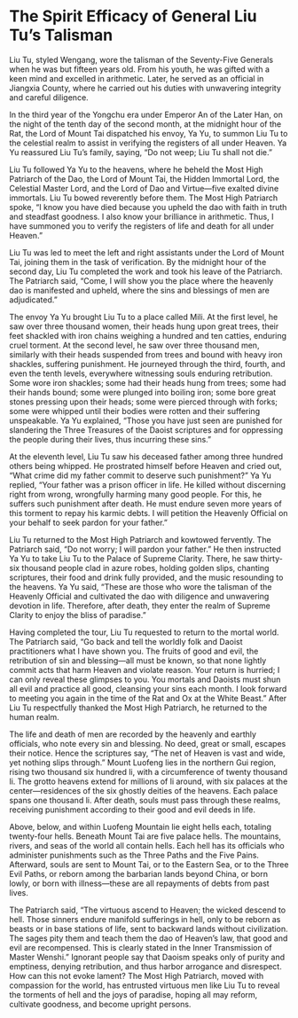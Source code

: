 # The Spirit Efficacy of General Liu Tu’s Talisman

Liu Tu, styled Wengang, wore the talisman of the Seventy-Five Generals when he was but fifteen years old. From his youth, he was gifted with a keen mind and excelled in arithmetic. Later, he served as an official in Jiangxia County, where he carried out his duties with unwavering integrity and careful diligence.

In the third year of the Yongchu era under Emperor An of the Later Han, on the night of the tenth day of the second month, at the midnight hour of the Rat, the Lord of Mount Tai dispatched his envoy, Ya Yu, to summon Liu Tu to the celestial realm to assist in verifying the registers of all under Heaven. Ya Yu reassured Liu Tu’s family, saying, “Do not weep; Liu Tu shall not die.”

Liu Tu followed Ya Yu to the heavens, where he beheld the Most High Patriarch of the Dao, the Lord of Mount Tai, the Hidden Immortal Lord, the Celestial Master Lord, and the Lord of Dao and Virtue—five exalted divine immortals. Liu Tu bowed reverently before them. The Most High Patriarch spoke, “I know you have died because you upheld the dao with faith in truth and steadfast goodness. I also know your brilliance in arithmetic. Thus, I have summoned you to verify the registers of life and death for all under Heaven.”

Liu Tu was led to meet the left and right assistants under the Lord of Mount Tai, joining them in the task of verification. By the midnight hour of the second day, Liu Tu completed the work and took his leave of the Patriarch. The Patriarch said, “Come, I will show you the place where the heavenly dao is manifested and upheld, where the sins and blessings of men are adjudicated.”

The envoy Ya Yu brought Liu Tu to a place called Mili. At the first level, he saw over three thousand women, their heads hung upon great trees, their feet shackled with iron chains weighing a hundred and ten catties, enduring cruel torment. At the second level, he saw over three thousand men, similarly with their heads suspended from trees and bound with heavy iron shackles, suffering punishment. He journeyed through the third, fourth, and even the tenth levels, everywhere witnessing souls enduring retribution. Some wore iron shackles; some had their heads hung from trees; some had their hands bound; some were plunged into boiling iron; some bore great stones pressing upon their heads; some were pierced through with forks; some were whipped until their bodies were rotten and their suffering unspeakable. Ya Yu explained, “Those you have just seen are punished for slandering the Three Treasures of the Daoist scriptures and for oppressing the people during their lives, thus incurring these sins.”

At the eleventh level, Liu Tu saw his deceased father among three hundred others being whipped. He prostrated himself before Heaven and cried out, “What crime did my father commit to deserve such punishment?” Ya Yu replied, “Your father was a prison officer in life. He killed without discerning right from wrong, wrongfully harming many good people. For this, he suffers such punishment after death. He must endure seven more years of this torment to repay his karmic debts. I will petition the Heavenly Official on your behalf to seek pardon for your father.”

Liu Tu returned to the Most High Patriarch and kowtowed fervently. The Patriarch said, “Do not worry; I will pardon your father.” He then instructed Ya Yu to take Liu Tu to the Palace of Supreme Clarity. There, he saw thirty-six thousand people clad in azure robes, holding golden slips, chanting scriptures, their food and drink fully provided, and the music resounding to the heavens. Ya Yu said, “These are those who wore the talisman of the Heavenly Official and cultivated the dao with diligence and unwavering devotion in life. Therefore, after death, they enter the realm of Supreme Clarity to enjoy the bliss of paradise.”

Having completed the tour, Liu Tu requested to return to the mortal world. The Patriarch said, “Go back and tell the worldly folk and Daoist practitioners what I have shown you. The fruits of good and evil, the retribution of sin and blessing—all must be known, so that none lightly commit acts that harm Heaven and violate reason. Your return is hurried; I can only reveal these glimpses to you. You mortals and Daoists must shun all evil and practice all good, cleansing your sins each month. I look forward to meeting you again in the time of the Rat and Ox at the White Beast.” After Liu Tu respectfully thanked the Most High Patriarch, he returned to the human realm.

The life and death of men are recorded by the heavenly and earthly officials, who note every sin and blessing. No deed, great or small, escapes their notice. Hence the scriptures say, “The net of Heaven is vast and wide, yet nothing slips through.” Mount Luofeng lies in the northern Gui region, rising two thousand six hundred li, with a circumference of twenty thousand li. The grotto heavens extend for millions of li around, with six palaces at the center—residences of the six ghostly deities of the heavens. Each palace spans one thousand li. After death, souls must pass through these realms, receiving punishment according to their good and evil deeds in life.

Above, below, and within Luofeng Mountain lie eight hells each, totaling twenty-four hells. Beneath Mount Tai are five palace hells. The mountains, rivers, and seas of the world all contain hells. Each hell has its officials who administer punishments such as the Three Paths and the Five Pains. Afterward, souls are sent to Mount Tai, or to the Eastern Sea, or to the Three Evil Paths, or reborn among the barbarian lands beyond China, or born lowly, or born with illness—these are all repayments of debts from past lives.

The Patriarch said, “The virtuous ascend to Heaven; the wicked descend to hell. Those sinners endure manifold sufferings in hell, only to be reborn as beasts or in base stations of life, sent to backward lands without civilization. The sages pity them and teach them the dao of Heaven’s law, that good and evil are recompensed. This is clearly stated in the Inner Transmission of Master Wenshi.” Ignorant people say that Daoism speaks only of purity and emptiness, denying retribution, and thus harbor arrogance and disrespect. How can this not evoke lament? The Most High Patriarch, moved with compassion for the world, has entrusted virtuous men like Liu Tu to reveal the torments of hell and the joys of paradise, hoping all may reform, cultivate goodness, and become upright persons.